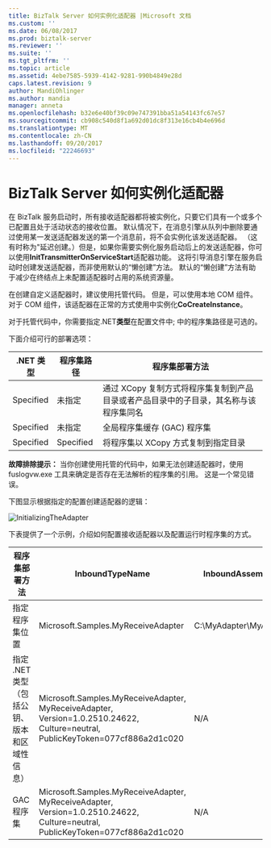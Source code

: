 ```yaml
---
title: BizTalk Server 如何实例化适配器 |Microsoft 文档
ms.custom: ''
ms.date: 06/08/2017
ms.prod: biztalk-server
ms.reviewer: ''
ms.suite: ''
ms.tgt_pltfrm: ''
ms.topic: article
ms.assetid: 4ebe7585-5939-4142-9281-990b4849e28d
caps.latest.revision: 9
author: MandiOhlinger
ms.author: mandia
manager: anneta
ms.openlocfilehash: b32e6e40bf39c09e747391bba51a54143fc67e57
ms.sourcegitcommit: cb908c540d8f1a692d01dc8f313e16cb4b4e696d
ms.translationtype: MT
ms.contentlocale: zh-CN
ms.lasthandoff: 09/20/2017
ms.locfileid: "22246693"
---
```

# <a name="how-biztalk-server-instantiates-an-adapter"></a>BizTalk Server 如何实例化适配器
在 BizTalk 服务启动时，所有接收适配器都将被实例化，只要它们具有一个或多个已配置且处于活动状态的接收位置。 默认情况下，在消息引擎从队列中删除要通过使用某一发送适配器发送的第一个消息前，将不会实例化该发送适配器。 （这有时称为"延迟创建。）但是，如果你需要实例化服务启动后上的发送适配器，你可以使用**InitTransmitterOnServiceStart**适配器功能。 这将引导消息引擎在服务启动时创建发送适配器，而非使用默认的“懒创建”方法。 默认的“懒创建”方法有助于减少在终结点上未配置适配器时占用的系统资源量。  
  
 在创建自定义适配器时，建议使用托管代码。 但是，可以使用本地 COM 组件。 对于 COM 组件，该适配器在正常的方式使用中实例化**CoCreateInstance**。  
  
 对于托管代码中，你需要指定.NET**类型**在配置文件中; 中的程序集路径是可选的。  
  
 下面介绍可行的部署选项：  
  
|.NET 类型|程序集路径|程序集部署方法|  
|---------------|-------------------|--------------------------------|  
|Specified|未指定|通过 XCopy 复制方式将程序集复制到产品目录或者产品目录中的子目录，其名称与该程序集同名|  
|Specified|未指定|全局程序集缓存 (GAC) 程序集|  
|Specified|Specified|将程序集以 XCopy 方式复制到指定目录|  
  
 **故障排除提示：** 当你创建使用托管的代码中，如果无法创建适配器时，使用 fuslogvw.exe 工具来确定是否存在无法解析的程序集的引用。 这是一个常见错误。  
  
 下图显示根据指定的配置创建适配器的逻辑：  
  
 ![](../core/media/initializingtheadapter.gif "InitializingTheAdapter")  
  
 下表提供了一个示例，介绍如何配置接收适配器以及配置运行时程序集的方式。  
  
|程序集部署方法|InboundTypeName|InboundAssemblyPath|  
|--------------------------------|---------------------|-------------------------|  
|指定程序集位置|Microsoft.Samples.MyReceiveAdapter|C:\MyAdapter\MyAdapter.dll|  
|指定 .NET 类型（包括公钥、版本和区域性信息）|Microsoft.Samples.MyReceiveAdapter, MyReceiveAdapter, Version=1.0.2510.24622, Culture=neutral, PublicKeyToken=077cf886a2d1c020|N/A|  
|GAC 程序集|Microsoft.Samples.MyReceiveAdapter, MyReceiveAdapter, Version=1.0.2510.24622, Culture=neutral, PublicKeyToken=077cf886a2d1c020|N/A|